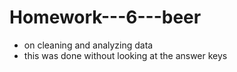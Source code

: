 # Homework---6---beer
- on cleaning and analyzing data
- this was done without looking at the answer keys
